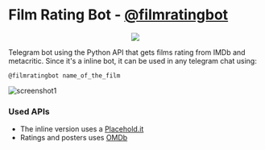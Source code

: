 # Film Rating Bot - [@filmratingbot](http://t.me/filmratingbot)
<p align="center">
<img src ="http://i.imgur.com/nAQJpnc.png" />
</p>

Telegram bot using the Python API that gets films rating from IMDb and metacritic.
Since it's a inline bot, it can be used in any telegram chat using:

```
@filmratingbot name_of_the_film
```

![screenshot1](http://i.imgur.com/MCFdx09.png "Screenshot 1")
### Used APIs

  * The inline version uses a [Placehold.it](https://placehold.it/)
  * Ratings and posters uses [OMDb](https://www.omdbapi.com/)

